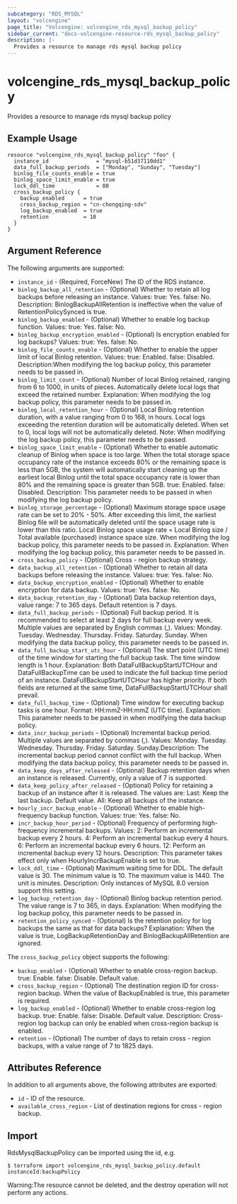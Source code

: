 ```yaml
---
subcategory: "RDS_MYSQL"
layout: "volcengine"
page_title: "Volcengine: volcengine_rds_mysql_backup_policy"
sidebar_current: "docs-volcengine-resource-rds_mysql_backup_policy"
description: |-
  Provides a resource to manage rds mysql backup policy
---
```

# volcengine_rds_mysql_backup_policy
Provides a resource to manage rds mysql backup policy
## Example Usage
```hcl
resource "volcengine_rds_mysql_backup_policy" "foo" {
  instance_id               = "mysql-b51d37110dd1"
  data_full_backup_periods  = ["Monday", "Sunday", "Tuesday"]
  binlog_file_counts_enable = true
  binlog_space_limit_enable = true
  lock_ddl_time             = 80
  cross_backup_policy {
    backup_enabled      = true
    cross_backup_region = "cn-chongqing-sdv"
    log_backup_enabled  = true
    retention           = 10
  }
}
```
## Argument Reference
The following arguments are supported:
* `instance_id` - (Required, ForceNew) The ID of the RDS instance.
* `binlog_backup_all_retention` - (Optional) Whether to retain all log backups before releasing an instance. Values:
true: Yes.
false: No. Description: BinlogBackupAllRetention is ineffective when the value of RetentionPolicySynced is true.
* `binlog_backup_enabled` - (Optional) Whether to enable log backup function. Values:
true: Yes.
false: No.
* `binlog_backup_encryption_enabled` - (Optional) Is encryption enabled for log backups? Values:
true: Yes.
false: No.
* `binlog_file_counts_enable` - (Optional) Whether to enable the upper limit of local Binlog retention. Values: true: Enabled. false: Disabled. Description:When modifying the log backup policy, this parameter needs to be passed in.
* `binlog_limit_count` - (Optional) Number of local Binlog retained, ranging from 6 to 1000, in units of pieces. Automatically delete local logs that exceed the retained number. Explanation: When modifying the log backup policy, this parameter needs to be passed in.
* `binlog_local_retention_hour` - (Optional) Local Binlog retention duration, with a value ranging from 0 to 168, in hours. Local logs exceeding the retention duration will be automatically deleted. When set to 0, local logs will not be automatically deleted. Note: When modifying the log backup policy, this parameter needs to be passed.
* `binlog_space_limit_enable` - (Optional) Whether to enable automatic cleanup of Binlog when space is too large. When the total storage space occupancy rate of the instance exceeds 80% or the remaining space is less than 5GB, the system will automatically start cleaning up the earliest local Binlog until the total space occupancy rate is lower than 80% and the remaining space is greater than 5GB. true: Enabled. false: Disabled. Description: This parameter needs to be passed in when modifying the log backup policy.
* `binlog_storage_percentage` - (Optional) Maximum storage space usage rate can be set to 20% - 50%. After exceeding this limit, the earliest Binlog file will be automatically deleted until the space usage rate is lower than this ratio. Local Binlog space usage rate = Local Binlog size / Total available (purchased) instance space size. When modifying the log backup policy, this parameter needs to be passed in. Explanation: When modifying the log backup policy, this parameter needs to be passed in.
* `cross_backup_policy` - (Optional) Cross - region backup strategy.
* `data_backup_all_retention` - (Optional) Whether to retain all data backups before releasing the instance. Values:
true: Yes.
false: No.
* `data_backup_encryption_enabled` - (Optional) Whether to enable encryption for data backup. Values:
true: Yes.
false: No.
* `data_backup_retention_day` - (Optional) Data backup retention days, value range: 7 to 365 days. Default retention is 7 days.
* `data_full_backup_periods` - (Optional) Full backup period. It is recommended to select at least 2 days for full backup every week. Multiple values are separated by English commas (,). Values: Monday. Tuesday. Wednesday. Thursday. Friday. Saturday. Sunday. When modifying the data backup policy, this parameter needs to be passed in.
* `data_full_backup_start_utc_hour` - (Optional) The start point (UTC time) of the time window for starting the full backup task. The time window length is 1 hour. Explanation: Both DataFullBackupStartUTCHour and DataFullBackupTime can be used to indicate the full backup time period of an instance. DataFullBackupStartUTCHour has higher priority. If both fields are returned at the same time, DataFullBackupStartUTCHour shall prevail.
* `data_full_backup_time` - (Optional) Time window for executing backup tasks is one hour. Format: HH:mmZ-HH:mmZ (UTC time). Explanation: This parameter needs to be passed in when modifying the data backup policy.
* `data_incr_backup_periods` - (Optional) Incremental backup period. Multiple values are separated by commas (,). Values: Monday. Tuesday. Wednesday. Thursday. Friday. Saturday. Sunday.Description: The incremental backup period cannot conflict with the full backup. When modifying the data backup policy, this parameter needs to be passed in.
* `data_keep_days_after_released` - (Optional) Backup retention days when an instance is released. Currently, only a value of 7 is supported.
* `data_keep_policy_after_released` - (Optional) Policy for retaining a backup of an instance after it is released. The values are: Last: Keep the last backup. Default value. All: Keep all backups of the instance.
* `hourly_incr_backup_enable` - (Optional) Whether to enable high-frequency backup function. Values:
true: Yes.
false: No.
* `incr_backup_hour_period` - (Optional) Frequency of performing high-frequency incremental backups. Values: 2: Perform an incremental backup every 2 hours. 4: Perform an incremental backup every 4 hours. 6: Perform an incremental backup every 6 hours. 12: Perform an incremental backup every 12 hours. Description: This parameter takes effect only when HourlyIncrBackupEnable is set to true.
* `lock_ddl_time` - (Optional) Maximum waiting time for DDL. The default value is 30. The minimum value is 10. The maximum value is 1440. The unit is minutes. Description: Only instances of MySQL 8.0 version support this setting.
* `log_backup_retention_day` - (Optional) Binlog backup retention period. The value range is 7 to 365, in days. Explanation: When modifying the log backup policy, this parameter needs to be passed in.
* `retention_policy_synced` - (Optional) Is the retention policy for log backups the same as that for data backups?
Explanation: When the value is true, LogBackupRetentionDay and BinlogBackupAllRetention are ignored.

The `cross_backup_policy` object supports the following:

* `backup_enabled` - (Optional) Whether to enable cross-region backup.
true: Enable.
false: Disable. Default value.
* `cross_backup_region` - (Optional) The destination region ID for cross-region backup. When the value of BackupEnabled is true, this parameter is required.
* `log_backup_enabled` - (Optional) Whether to enable cross-region log backup. true: Enable. false: Disable. Default value. Description: Cross-region log backup can only be enabled when cross-region backup is enabled.
* `retention` - (Optional) The number of days to retain cross - region backups, with a value range of 7 to 1825 days.

## Attributes Reference
In addition to all arguments above, the following attributes are exported:
* `id` - ID of the resource.
* `available_cross_region` - List of destination regions for cross - region backup.


## Import
RdsMysqlBackupPolicy can be imported using the id, e.g.
```
$ terraform import volcengine_rds_mysql_backup_policy.default instanceId:backupPolicy
```
Warning:The resource cannot be deleted, and the destroy operation will not perform any actions.

